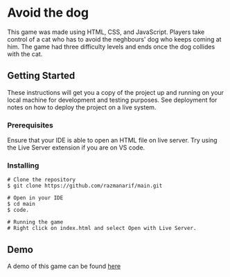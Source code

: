 # Avoid the dog

This game was made using HTML, CSS, and JavaScript. Players take control of a cat who has to avoid the neghbours' dog who keeps coming at him. The game had three difficulty levels and ends once the dog collides with the cat.

## Getting Started

These instructions will get you a copy of the project up and running on your local machine for development and testing purposes. See deployment for notes on how to deploy the project on a live system.

### Prerequisites

Ensure that your IDE is able to open an HTML file on live server. Try using the Live Server extension if you are on VS code.


### Installing


```
# Clone the repository
$ git clone https://github.com/razmanarif/main.git

# Open in your IDE
$ cd main
$ code.

# Running the game
# Right click on index.html and select Open with Live Server.
```

## Demo
A demo of this game can be found [here](https://razmanarif.github.io/main/)
